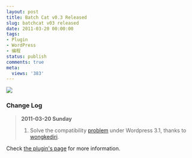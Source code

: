 ```yaml
---
layout: post
title: Batch Cat v0.3 Released
slug: batchcat v03 released
date: 2011-03-20 00:00:00
tags:
- Plugin
- WordPress
- 编程
status: publish
comments: true
meta:
  views: '383'
---
```

<a href="http://picasaweb.google.com/lh/photo/bqYPszwt0P7OI9snKxv3WA?feat=embedwebsite"><img src="http://lh3.ggpht.com/_ceUJ_lBTHzc/TIIMnE-09dI/AAAAAAAABdk/q_hDtyXJozo/s800/wp-batch-cat.png" /></a>

<h3>Change Log</h3>

<blockquote>
<strong>2011-03-20 Sunday</strong>
<ol>
	<li>Solve the compatibility <a href="http://wordpress.org/support/topic/plugin-batch-cat-doesnt-work-for-31">problem</a> under Wordpress 3.1, thanks to <a href="http://coliq.wongkediri.com/batch-cat-wordpress-plugin-not-working-fixed.html">wongkediri</a>.</li>
</ol>
</blockquote>

Check <a href="http://0x3f.org/?p=1603">the plugin's page</a> for more information.

